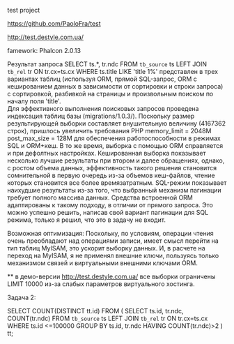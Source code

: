 test project

https://github.com/PaoloFra/test

http://test.destyle.com.ua/

famework: Phalcon 2.0.13

Результат запроса
    SELECT ts.*, tr.ndc FROM `tb_source` ts
    LEFT JOIN `tb_rel` tr ON tr.cx=ts.cx
    WHERE ts.title LIKE 'title 1%'
представлен в трех вариантах таблиц (используя ORM, прямой SQL-запрос, ORM с кешированием данных 
в зависимости от сортировки и строки запроса) с сортировкой, разбивкой на страницы 
и произвольным поиском по началу поля 'title'.    
Для эффективного выполнения поисковых запросов проведена индексация таблиц базы (migrations/1.0.3/).
Поскольку размер результирующей выборки составляет внушительную величину (4167362 строк), 
пришлось увеличить требования PHP
memory_limit = 2048M
post_max_size = 128M
для обеспечения работоспособности в режимах SQL и ORM+кеш.
В то же время, выборка с помощью ORM справляется и при дефолтных настройках.
Кешированная выборка показывает несколько лучшие результаты при втором и далее обращениях, однако,
с ростом объема данных, эффективность такого решения становится сомнительной в первую очередь из-за объемов кеш-файлов, 
чтение которых становится все более времязатратным.
SQL-режим показывает наихудшие результаты из-за того, что выбранный механизм пагинации требует полного массива данных.
Средства встроенной ORM адаптированы к такому подходу, в отличии от прямого запроса. Это можно успешно решить,
написав свой вариант пагинации для SQL режима, только я решил, что это в задачу не входит.

Возможная оптимизация:
    Поскольку, по условиям, операции чтения очень преобладают над операциями записи, имеет смысл перейти 
    на тип таблиц MyISAM, это ускорит выборку данных. И, в расчете на переход на MyISAM, я не применял внешние ключи,
    пользуясь только механизмом связей и виртуальными внешними ключами ORM.

** в демо-версии http://test.destyle.com.ua/ все выборки ограничены LIMIT 10000 из-за слабых параметров виртуального хостинга.

Задача 2:

SELECT COUNT(DISTINCT tt.id) FROM
(
SELECT 
ts.id, tr.ndc, COUNT(tr.ndc) FROM `tb_source` ts
LEFT JOIN `tb_rel` tr ON tr.cx=ts.cx
WHERE ts.id <=100000
GROUP BY ts.id, tr.ndc
HAVING COUNT(tr.ndc)>2
) tt;


